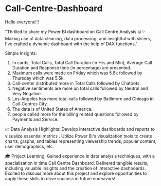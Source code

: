 # Call-Centre-Dashboard
Hello everyone!!!

"Thrilled to share my Power BI dashboard on Call Centre Analysis 📊✨ Making use of data cleaning, data processing, and insightful with slicers, I've crafted a dynamic dashboard with the help of DAX functions."

Simple Insights:
1. In cards, Total Calls, Total Call Duration (in Hrs and Min), Average Call Duration and Response time (in percentage) are presented.
2. Maximum calls were made on Friday which was 5.6k followed by Thursday which was 5.5k.
3. Call-center distributed more in Total Calls followed by Chatbots.
4. Negative sentiments are more on total calls followed by Neutral and Very Negative.
5. Los-Angeles has more total calls followed by Batlimore and Chicago in Call-Centres City.
6. The data is of United States of America.
7. people called more for the billing related questions followed by Payments and Service.

📈 Data Analysis Highlights:
Develop interactive dashboards and reports to visualize essential metrics .
Utilize Power BI's visualization tools to create charts, graphs, and tables representing viewership trends, popular content, user demographics, etc.

🎓 Project Learning:
Gained experience in data analysis techniques, with a specialization in time Call Centre Dashboard. Delivered tangible results, including valuable insights and the creation of interactive dashboards.
Excited to discuss more about this project and explore opportunities to apply these skills to drive success in future endeavors!
